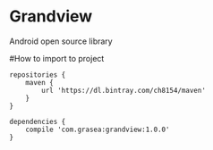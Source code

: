 # Grandview
Android open source library

#How to import to project
```
repositories {
    maven {
        url 'https://dl.bintray.com/ch8154/maven'
    }
}

dependencies {
    compile 'com.grasea:grandview:1.0.0'
}
```
